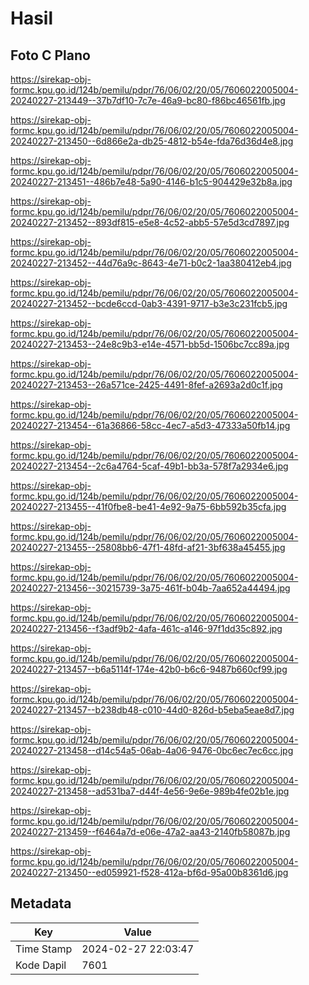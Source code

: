 # Hasil

## Foto C Plano

https://sirekap-obj-formc.kpu.go.id/124b/pemilu/pdpr/76/06/02/20/05/7606022005004-20240227-213449--37b7df10-7c7e-46a9-bc80-f86bc46561fb.jpg

https://sirekap-obj-formc.kpu.go.id/124b/pemilu/pdpr/76/06/02/20/05/7606022005004-20240227-213450--6d866e2a-db25-4812-b54e-fda76d36d4e8.jpg

https://sirekap-obj-formc.kpu.go.id/124b/pemilu/pdpr/76/06/02/20/05/7606022005004-20240227-213451--486b7e48-5a90-4146-b1c5-904429e32b8a.jpg

https://sirekap-obj-formc.kpu.go.id/124b/pemilu/pdpr/76/06/02/20/05/7606022005004-20240227-213452--893df815-e5e8-4c52-abb5-57e5d3cd7897.jpg

https://sirekap-obj-formc.kpu.go.id/124b/pemilu/pdpr/76/06/02/20/05/7606022005004-20240227-213452--44d76a9c-8643-4e71-b0c2-1aa380412eb4.jpg

https://sirekap-obj-formc.kpu.go.id/124b/pemilu/pdpr/76/06/02/20/05/7606022005004-20240227-213452--bcde6ccd-0ab3-4391-9717-b3e3c231fcb5.jpg

https://sirekap-obj-formc.kpu.go.id/124b/pemilu/pdpr/76/06/02/20/05/7606022005004-20240227-213453--24e8c9b3-e14e-4571-bb5d-1506bc7cc89a.jpg

https://sirekap-obj-formc.kpu.go.id/124b/pemilu/pdpr/76/06/02/20/05/7606022005004-20240227-213453--26a571ce-2425-4491-8fef-a2693a2d0c1f.jpg

https://sirekap-obj-formc.kpu.go.id/124b/pemilu/pdpr/76/06/02/20/05/7606022005004-20240227-213454--61a36866-58cc-4ec7-a5d3-47333a50fb14.jpg

https://sirekap-obj-formc.kpu.go.id/124b/pemilu/pdpr/76/06/02/20/05/7606022005004-20240227-213454--2c6a4764-5caf-49b1-bb3a-578f7a2934e6.jpg

https://sirekap-obj-formc.kpu.go.id/124b/pemilu/pdpr/76/06/02/20/05/7606022005004-20240227-213455--41f0fbe8-be41-4e92-9a75-6bb592b35cfa.jpg

https://sirekap-obj-formc.kpu.go.id/124b/pemilu/pdpr/76/06/02/20/05/7606022005004-20240227-213455--25808bb6-47f1-48fd-af21-3bf638a45455.jpg

https://sirekap-obj-formc.kpu.go.id/124b/pemilu/pdpr/76/06/02/20/05/7606022005004-20240227-213456--30215739-3a75-461f-b04b-7aa652a44494.jpg

https://sirekap-obj-formc.kpu.go.id/124b/pemilu/pdpr/76/06/02/20/05/7606022005004-20240227-213456--f3adf9b2-4afa-461c-a146-97f1dd35c892.jpg

https://sirekap-obj-formc.kpu.go.id/124b/pemilu/pdpr/76/06/02/20/05/7606022005004-20240227-213457--b6a5114f-174e-42b0-b6c6-9487b660cf99.jpg

https://sirekap-obj-formc.kpu.go.id/124b/pemilu/pdpr/76/06/02/20/05/7606022005004-20240227-213457--b238db48-c010-44d0-826d-b5eba5eae8d7.jpg

https://sirekap-obj-formc.kpu.go.id/124b/pemilu/pdpr/76/06/02/20/05/7606022005004-20240227-213458--d14c54a5-06ab-4a06-9476-0bc6ec7ec6cc.jpg

https://sirekap-obj-formc.kpu.go.id/124b/pemilu/pdpr/76/06/02/20/05/7606022005004-20240227-213458--ad531ba7-d44f-4e56-9e6e-989b4fe02b1e.jpg

https://sirekap-obj-formc.kpu.go.id/124b/pemilu/pdpr/76/06/02/20/05/7606022005004-20240227-213459--f6464a7d-e06e-47a2-aa43-2140fb58087b.jpg

https://sirekap-obj-formc.kpu.go.id/124b/pemilu/pdpr/76/06/02/20/05/7606022005004-20240227-213450--ed059921-f528-412a-bf6d-95a00b8361d6.jpg


## Metadata

| Key        | Value               |
| ---------- | ------------------- |
| Time Stamp | 2024-02-27 22:03:47 |
| Kode Dapil | 7601                |



